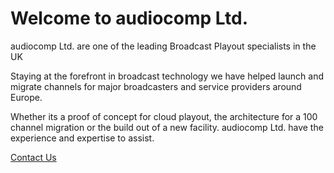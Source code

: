 # Welcome to audiocomp Ltd.
audiocomp Ltd. are one of the leading Broadcast Playout specialists in the UK 

Staying at the forefront in broadcast technology we have helped launch and migrate channels for major broadcasters and service providers around Europe.

Whether its a proof of concept for cloud playout, the architecture for a 100 channel migration or the build out of a new facility. audiocomp Ltd. have the experience and expertise to assist.

<a href="mailto:steve@audiocomp.co.uk?subject=New%20Engagement" class="btn  btn--full">Contact Us</a>
